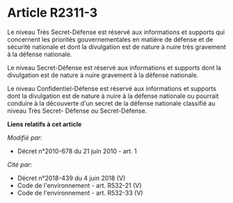 # Article R2311-3

Le niveau Très Secret-Défense est réservé aux informations et supports qui concernent les priorités gouvernementales en
matière de défense et de sécurité nationale et dont la divulgation est de nature à nuire très gravement à la défense
nationale. 

Le niveau Secret-Défense est réservé aux informations  et supports dont la divulgation est de nature à nuire gravement à la
défense nationale. 

Le niveau Confidentiel-Défense est réservé aux informations  et supports dont la divulgation est de nature à nuire à la
défense nationale ou pourrait conduire à la découverte d'un secret de la défense nationale classifié au niveau Très Secret-
Défense ou Secret-Défense.

**Liens relatifs à cet article**

_Modifié par_:

  - Décret n°2010-678 du 21 juin 2010 - art. 1

_Cité par_:

  - Décret n°2018-439 du 4 juin 2018 (V)
  - Code de l'environnement - art. R532-21 (V)
  - Code de l'environnement - art. R532-33 (V)
